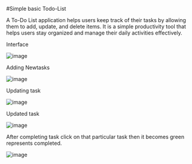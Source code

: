 #Simple basic Todo-List 

A To-Do List application helps users keep track of their tasks by allowing them to add, update, and delete items. It is a simple productivity tool that helps users stay organized and manage their daily activities effectively.

Interface

![image](https://github.com/user-attachments/assets/2aed3313-8601-48d8-83b3-5fe8f1607488)

Adding Newtasks

![image](https://github.com/user-attachments/assets/42e659ff-fed7-4eb7-b8c1-2c7afd9963b7)

Updating task

![image](https://github.com/user-attachments/assets/6c8abbc5-2139-4823-862f-0c13304d67fb)

Updated task

![image](https://github.com/user-attachments/assets/88a5ec12-3651-415f-94ff-f34db4aa344e)

After completing task click on that particular task then it becomes green represents completed.

![image](https://github.com/user-attachments/assets/cfb4c891-415c-4cad-a159-565af8ed81b0)
